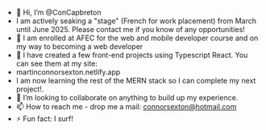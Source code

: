 - 👋 Hi, I’m @ConCapbreton
- I am actively seaking a "stage" (French for work placement) from March until June 2025. Please contact me if you know of any opportunities! 
- 👀 I am enrolled at AFEC for the web and mobile developer course and on my way to becoming a web developer
- 🌱 I have created a few front-end projects using Typescript React. You can see them at my site:
- martinconnorsexton.netlify.app
- I am now learning the rest of the MERN stack so I can complete my next project!.
- 💞️ I’m looking to collaborate on anything to build up my experience.
- 📫 How to reach me - drop me a mail: connorsexton@hotmail.com 
- ⚡ Fun fact: I surf!

<!---
ConCapbreton/ConCapbreton is a ✨ special ✨ repository because its `README.md` (this file) appears on your GitHub profile.
You can click the Preview link to take a look at your changes.
--->
